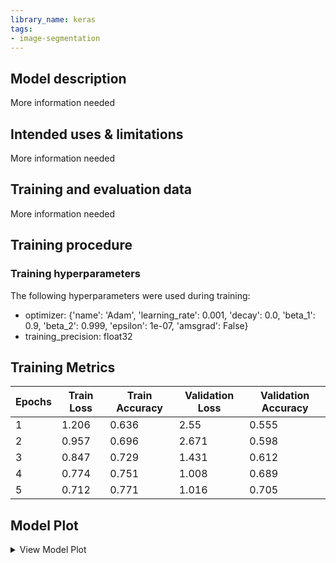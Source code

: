 ```yaml
---
library_name: keras
tags:
- image-segmentation
---
```


## Model description

More information needed

## Intended uses & limitations

More information needed

## Training and evaluation data

More information needed

## Training procedure

### Training hyperparameters

The following hyperparameters were used during training:
- optimizer: {'name': 'Adam', 'learning_rate': 0.001, 'decay': 0.0, 'beta_1': 0.9, 'beta_2': 0.999, 'epsilon': 1e-07, 'amsgrad': False}
- training_precision: float32

 ## Training Metrics

| Epochs | Train Loss | Train Accuracy | Validation Loss | Validation Accuracy |
 |--- |--- |--- |--- |--- |
| 1| 1.206|  0.636|  2.55|  0.555| 
| 2| 0.957|  0.696|  2.671|  0.598| 
| 3| 0.847|  0.729|  1.431|  0.612| 
| 4| 0.774|  0.751|  1.008|  0.689| 
| 5| 0.712|  0.771|  1.016|  0.705| 
 ## Model Plot

<details>
<summary>View Model Plot</summary>

![Model Image](./model.png)

</details>
